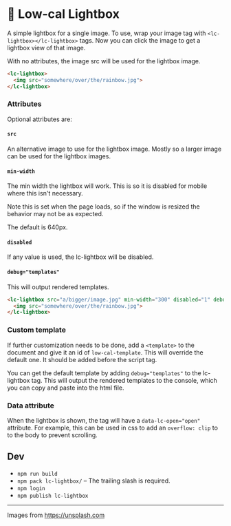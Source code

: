 
# 🥕 Low-cal Lightbox

A simple lightbox for a single image.  To use, wrap your image tag
with `<lc-lightbox></lc-lightbox>` tags.  Now you can click the
image to get a lightbox view of that image.

With no attributes, the image src will be used for the lightbox
image.

```html
<lc-lightbox>
  <img src="somewhere/over/the/rainbow.jpg">
</lc-lightbox>
```

### Attributes

Optional attributes are:

#### `src`

An alternative image to use for the lightbox image.  Mostly
so a larger image can be used for the lightbox images.

#### `min-width`

The min width the lightbox will work. This is so it is disabled 
for mobile where this isn't necessary.

Note this is set when the page loads, so if the window is resized the
behavior may not be as expected.

The default is 640px.

#### `disabled`

If any value is used, the lc-lightbox will be disabled.

#### `debug="templates"`  

This will output rendered templates.


```html
<lc-lightbox src="a/bigger/image.jpg" min-width="300" disabled="1" debug="templates">
  <img src="somewhere/over/the/rainbow.jpg">
</lc-lightbox>
```

### Custom template

If further customization needs to be done, add a `<template>` to the
document and give it an id of `low-cal-template`.  This will override
the default one.  It should be added before the script tag.

You can get the default template by adding `debug="templates"` to the
lc-lightbox tag.  This will output the rendered templates to the 
console, which you can copy and paste into the html file.

### Data attribute

When the lightbox is shown, the tag will have a `data-lc-open="open"`
attribute.  For example, this can be used in css to add an 
`overflow: clip` to to the body to prevent scrolling.

## Dev

- `npm run build`
- `npm pack lc-lightbox/` – The trailing slash is required.
- `npm login`
- `npm publish lc-lightbox`


--------------------------------------

Images from https://unsplash.com
